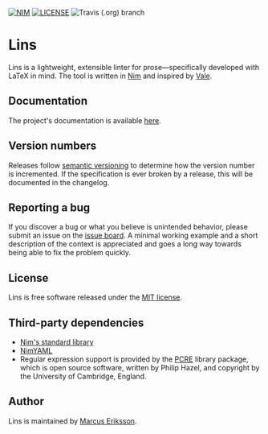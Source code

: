 [![NIM](https://img.shields.io/badge/Nim-0.19.4-orange.svg?style=flat-square)](https://nim-lang.org)
[![LICENSE](https://img.shields.io/badge/license-MIT-blue.svg?style=flat-square)](https://opensource.org/licenses/MIT)
![Travis (.org) branch](https://img.shields.io/travis/sthenic/lins/master.svg?style=flat-square)

# Lins
Lins is a lightweight, extensible linter for prose—specifically developed with LaTeX in mind. The tool is written in [Nim](https://nim-lang.org) and inspired by [Vale](https://github.com/errata-ai/vale).

## Documentation
The project's documentation is available [here](https://sthenic.github.io/lins).

## Version numbers
Releases follow [semantic versioning](https://semver.org/) to determine how the version number is incremented. If the specification is ever broken by a release, this will be documented in the changelog.

## Reporting a bug
If you discover a bug or what you believe is unintended behavior, please submit an issue on the [issue board](https://github.com/sthenic/lins/issues). A minimal working example and a short description of the context is appreciated and goes a long way towards being able to fix the problem quickly.

## License
Lins is free software released under the [MIT license](https://opensource.org/licenses/MIT).

## Third-party dependencies

* [Nim's standard library](https://github.com/nim-lang/Nim)
* [NimYAML](https://github.com/flyx/NimYAML)
* Regular expression support is provided by the
  [PCRE](http://pcre.sourceforge.net) library package, which is open source
  software, written by Philip Hazel, and copyright by the University of
  Cambridge, England.

## Author
Lins is maintained by [Marcus Eriksson](mailto:marcus.jr.eriksson@gmail.com).
